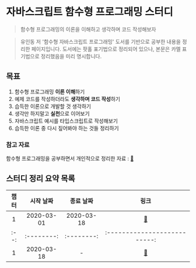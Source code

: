 # 자바스크립트 함수형 프로그래밍 스터디

> 함수형 프로그래밍의 이론을 이해하고 생각하며 코드 작성해보자

> 유인동 저 '함수형 자바스크립트 프로그래밍' 도서를 기반으로 공부한 내용을 정리한 페이지입니다.
> 도서에는 팟홀 표기법으로 정리되어 있으나, 본문은 카멜 표기법으로 정리했음을 미리 명시합니다.

## 목표

1. 함수형 프로그래밍 **이론 이해**하기
2. 예제 코드를 작성하더라도 **생각하며 코드 작성**하기
3. 습득한 이론으로 개발할 것 생각하기
4. 생각만 하지말고 **실천**으로 이어보기
5. 자바스크립트 예시를 타입스크립트로 작성해보기
6. 습득한 이론 중 다시 짚어봐야 하는 것들 정리하기

### 참고 자료
함수형 프로그래밍을 공부하면서 개인적으로 정리한 자료 : [:link:](reference/README.md)

## 스터디 정리 요약 목록

| 챕터 | 시작 날짜  | 종료 날짜 |             링크             |
| :--: | :--------: | :--------: | :--------------------------: |
|  1   | 2020-03-01 | 2020-03-18 | [:link:](chapter1/README.md) |
| :--: | :--------: | :--------: | :--------------------------: |
|  1   | 2020-03-18 |     -      | [:link:](chapter2/README.md) |

